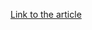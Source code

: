 [Link to the article](https://trendmicro.com/en_us/research/20/l/sidewinder-leverages-south-asian-territorial-issues-for-spear-ph.html)
